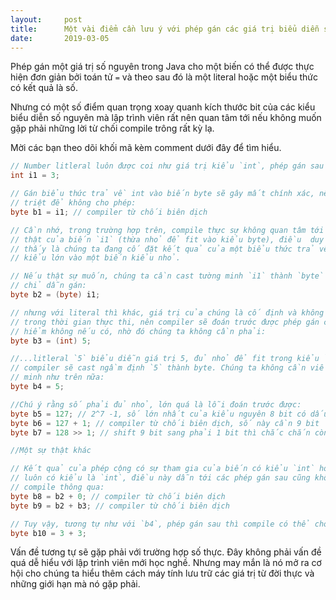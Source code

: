 ```yaml
---
layout:     post
title:      Một vài điểm cần lưu ý với phép gán các giá trị biểu diễn số nguyên trong ngôn ngữ Java
date:       2019-03-05
---
```


Phép gán một giá trị số nguyên trong Java cho một biến có thể được thực hiện đơn
giản bởi toán tử `=` và theo sau đó là một literal hoặc một biểu thức có kết
quả là số.

Nhưng có một số điểm quan trọng xoay quanh kích thước bit của các kiểu biểu 
diễn số nguyên mà lập trình viên rất nên quan tâm tới nếu không muốn gặp phải
những lời từ chối compile trông rất kỳ lạ.

Mời các bạn theo dõi khối mã kèm comment dưới đây để tìm hiểu.

```java
// Number litleral luôn được coi như giá trị kiểu `int`, phép gán sau hợp lệ:
int i1 = 3;

// Gán biểu thức trả về int vào biến byte sẽ gây mất chính xác, nên compile 
// triệt để không cho phép:
byte b1 = i1; // compiler từ chối biên dịch

// Cần nhớ, trong trường hợp trên, compile thực sự không quan tâm tới giá trị
// thật của biến `i1` (thừa nhỏ để fit vào kiểu byte), điều  duy nhất compile nhìn
// thấy là chúng ta đang cố đặt kết quả của một biểu thức trả về giá trị của một
// kiểu lớn vào một biến kiểu nhỏ.

// Nếu thật sự muốn, chúng ta cần cast tường minh `i1` thành `byte` trước khi
// chỉ dẫn gán:
byte b2 = (byte) i1;

// nhưng với literal thì khác, giá trị của chúng là cố định và không thay đổi
// trong thời gian thực thi, nên compiler sẽ đoán trước được phép gán có nguy
// hiểm không nếu có, nhờ đó chúng ta không cần phải:
byte b3 = (int) 5;

//...litleral `5` biểu diễn giá trị 5, đủ nhỏ để fit trong kiểu `byte`. Do đó,
// compiler sẽ cast ngầm định `5` thành byte. Chúng ta không cần viết cast tường 
// minh như trên nữa:
byte b4 = 5;

//Chú ý rằng số phải đủ nhỏ, lớn quá là lỗi đoán trước được:
byte b5 = 127; // 2^7 -1, số lớn nhất của kiểu nguyên 8 bit có dấu
byte b6 = 127 + 1; // compiler từ chối biên dịch, số này cần 9 bit
byte b7 = 128 >> 1; // shift 9 bit sang phải 1 bit thì chắc chắn còn 8 bit, vừa

//Một sự thật khác

// Kết quả của phép cộng có sự tham gia của biến có kiểu `int` hoặc ngắn hơn
// luôn có kiểu là `int`, điều này dẫn tới các phép gán sau cũng không được
// compile thông qua:
byte b8 = b2 + 0; // compiler từ chối biên dịch
byte b9 = b2 + b3; // compiler từ chối biên dịch

// Tuy vậy, tương tự như với `b4`, phép gán sau thì compile có thể cho phép:
byte b10 = 3 + 3;
```

Vấn đề tương tự sẽ gặp phải với trường hợp số thực. Đây không phải vấn đề quá
dễ hiểu với lập trình viên mới học nghề. Nhưng may mắn là nó mở ra cơ hội cho
chúng ta hiểu thêm cách máy tính lưu trữ các giá trị từ đời thực và những giới
hạn mà nó gặp phải.
